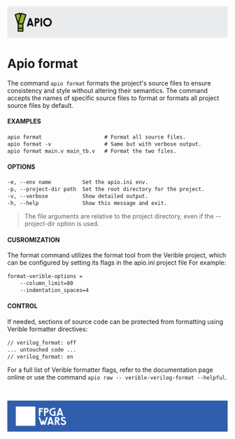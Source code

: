 ![](assets/apio-banner.svg)

# Apio format

The command `apio format` formats the project's source files to ensure
consistency and style without altering their semantics. The command
accepts the names of specific source files to format or formats all
project source files by default.

#### EXAMPLES
```
apio format                    # Format all source files.
apio format -v                 # Same but with verbose output.
apio format main.v main_tb.v   # Format the two files.
```

#### OPTIONS
```
-e, --env name          Set the apio.ini env.
-p, --project-dir path  Set the root directory for the project.
-v, --verbose           Show detailed output.
-h, --help              Show this message and exit.
```

> The file arguments are relative to the project directory, even if the --project-dir option is used.

#### CUSROMIZATION

The format command utilizes the format tool from the Verible project,
which can be configured by setting its flags in the apio.ini project
file For example:

```
format-verible-options =
    --column_limit=80
    --indentation_spaces=4
```

#### CONTROL

If needed, sections of source code can be protected from formatting using Verible formatter directives:

```
// verilog_format: off
... untouched code ...
// verilog_format: on
```

For a full list of Verible formatter flags, refer to the documentation
page online or use the command `apio raw -- verible-verilog-format --helpful`.


<br>

![](assets/fpgawars-banner.svg)